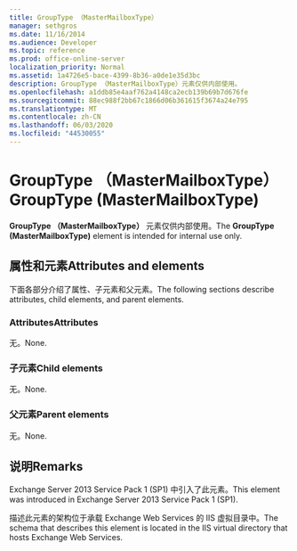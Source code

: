 ```yaml
---
title: GroupType （MasterMailboxType）
manager: sethgros
ms.date: 11/16/2014
ms.audience: Developer
ms.topic: reference
ms.prod: office-online-server
localization_priority: Normal
ms.assetid: 1a4726e5-bace-4399-8b36-a0de1e35d3bc
description: GroupType （MasterMailboxType）元素仅供内部使用。
ms.openlocfilehash: a1ddb85e4aaf762a4148ca2ecb139b69b7d676fe
ms.sourcegitcommit: 88ec988f2bb67c1866d06b361615f3674a24e795
ms.translationtype: MT
ms.contentlocale: zh-CN
ms.lasthandoff: 06/03/2020
ms.locfileid: "44530055"
---
```

# <a name="grouptype-mastermailboxtype"></a><span data-ttu-id="d7318-103">GroupType （MasterMailboxType）</span><span class="sxs-lookup"><span data-stu-id="d7318-103">GroupType (MasterMailboxType)</span></span>

<span data-ttu-id="d7318-104">**GroupType （MasterMailboxType）** 元素仅供内部使用。</span><span class="sxs-lookup"><span data-stu-id="d7318-104">The **GroupType (MasterMailboxType)** element is intended for internal use only.</span></span> 

## <a name="attributes-and-elements"></a><span data-ttu-id="d7318-105">属性和元素</span><span class="sxs-lookup"><span data-stu-id="d7318-105">Attributes and elements</span></span>

<span data-ttu-id="d7318-106">下面各部分介绍了属性、子元素和父元素。</span><span class="sxs-lookup"><span data-stu-id="d7318-106">The following sections describe attributes, child elements, and parent elements.</span></span>
  
### <a name="attributes"></a><span data-ttu-id="d7318-107">Attributes</span><span class="sxs-lookup"><span data-stu-id="d7318-107">Attributes</span></span>

<span data-ttu-id="d7318-108">无。</span><span class="sxs-lookup"><span data-stu-id="d7318-108">None.</span></span>
  
### <a name="child-elements"></a><span data-ttu-id="d7318-109">子元素</span><span class="sxs-lookup"><span data-stu-id="d7318-109">Child elements</span></span>

<span data-ttu-id="d7318-110">无。</span><span class="sxs-lookup"><span data-stu-id="d7318-110">None.</span></span>
  
### <a name="parent-elements"></a><span data-ttu-id="d7318-111">父元素</span><span class="sxs-lookup"><span data-stu-id="d7318-111">Parent elements</span></span>

<span data-ttu-id="d7318-112">无。</span><span class="sxs-lookup"><span data-stu-id="d7318-112">None.</span></span>
  
## <a name="remarks"></a><span data-ttu-id="d7318-113">说明</span><span class="sxs-lookup"><span data-stu-id="d7318-113">Remarks</span></span>

<span data-ttu-id="d7318-114">Exchange Server 2013 Service Pack 1 (SP1) 中引入了此元素。</span><span class="sxs-lookup"><span data-stu-id="d7318-114">This element was introduced in Exchange Server 2013 Service Pack 1 (SP1).</span></span>
  
<span data-ttu-id="d7318-115">描述此元素的架构位于承载 Exchange Web Services 的 IIS 虚拟目录中。</span><span class="sxs-lookup"><span data-stu-id="d7318-115">The schema that describes this element is located in the IIS virtual directory that hosts Exchange Web Services.</span></span>
  


